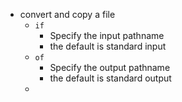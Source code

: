 - convert and copy a file
	- `if`
		- Specify the input pathname
		- the default is standard input
	- `of`
		- Specify  the  output  pathname
		- the default is standard output
	-